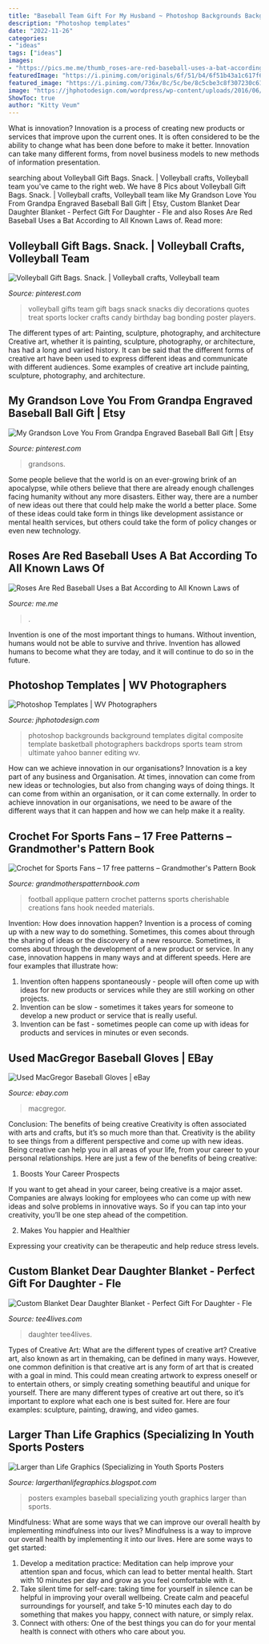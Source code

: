 ```yaml
---
title: "Baseball Team Gift For My Husband ~ Photoshop Backgrounds Background Templates Digital Composite Template Basketball Photographers Backdrops Sports Team Strom Ultimate Yahoo Banner Editing Wv"
description: "Photoshop templates"
date: "2022-11-26"
categories:
- "ideas"
tags: ["ideas"]
images:
- "https://pics.me.me/thumb_roses-are-red-baseball-uses-a-bat-according-to-all-63456518.png"
featuredImage: "https://i.pinimg.com/originals/6f/51/b4/6f51b43a1c617f62dc445cb5f1de6709.jpg"
featured_image: "https://i.pinimg.com/736x/8c/5c/be/8c5cbe3c8f307230c61e7598e6e8359a.jpg"
image: "https://jhphotodesign.com/wordpress/wp-content/uploads/2016/06/JHPBackgrounds_theUltimateTeam_New-1024x677.jpg"
ShowToc: true
author: "Kitty Veum"
---
```



What is innovation?
Innovation is a process of creating new products or services that improve upon the current ones. It is often considered to be the ability to change what has been done before to make it better. Innovation can take many different forms, from novel business models to new methods of information presentation.

	

		
searching about Volleyball Gift Bags. Snack. | Volleyball crafts, Volleyball team you've came to the right web. We have 8 Pics about Volleyball Gift Bags. Snack. | Volleyball crafts, Volleyball team like My Grandson Love You From Grandpa Engraved Baseball Ball Gift | Etsy, Custom Blanket Dear Daughter Blanket - Perfect Gift For Daughter - Fle and also Roses Are Red Baseball Uses a Bat According to All Known Laws of. Read more:
		
    
## Volleyball Gift Bags. Snack. | Volleyball Crafts, Volleyball Team

<img loading=lazy src="https://i.pinimg.com/originals/6f/51/b4/6f51b43a1c617f62dc445cb5f1de6709.jpg" onerror="this.onerror=null;this.src='https://tse1.mm.bing.net/th?id=OIP.-MwfnRbVExo57JhtUTc89wHaJ4&amp;pid=15.1';" alt="Volleyball Gift Bags. Snack. | Volleyball crafts, Volleyball team">

_Source: pinterest.com_

>volleyball gifts team gift bags snack snacks diy decorations quotes treat sports locker crafts candy birthday bag bonding poster players. 

	

The different types of art: Painting, sculpture, photography, and architecture
Creative art, whether it is painting, sculpture, photography, or architecture, has had a long and varied history. It can be said that the different forms of creative art have been used to express different ideas and communicate with different audiences. Some examples of creative art include painting, sculpture, photography, and architecture.

    
## My Grandson Love You From Grandpa Engraved Baseball Ball Gift | Etsy

<img loading=lazy src="https://i.pinimg.com/736x/8c/5c/be/8c5cbe3c8f307230c61e7598e6e8359a.jpg" onerror="this.onerror=null;this.src='https://tse4.mm.bing.net/th?id=OIP.bZeOInHhwZ_5AcY1GnbQMwHaHa&amp;pid=15.1';" alt="My Grandson Love You From Grandpa Engraved Baseball Ball Gift | Etsy">

_Source: pinterest.com_

>grandsons. 

	

Some people believe that the world is on an ever-growing brink of an apocalypse, while others believe that there are already enough challenges facing humanity without any more disasters. Either way, there are a number of new ideas out there that could help make the world a better place. Some of these ideas could take form in things like development assistance or mental health services, but others could take the form of policy changes or even new technology.

    
## Roses Are Red Baseball Uses A Bat According To All Known Laws Of

<img loading=lazy src="https://pics.me.me/thumb_roses-are-red-baseball-uses-a-bat-according-to-all-63456518.png" onerror="this.onerror=null;this.src='https://tse2.mm.bing.net/th?id=OIP.LvokjBqbfCYlerI-d8xtbwAAAA&amp;pid=15.1';" alt="Roses Are Red Baseball Uses a Bat According to All Known Laws of">

_Source: me.me_

>. 

	

Invention is one of the most important things to humans. Without invention, humans would not be able to survive and thrive. Invention has allowed humans to become what they are today, and it will continue to do so in the future.

    
## Photoshop Templates | WV Photographers

<img loading=lazy src="https://jhphotodesign.com/wordpress/wp-content/uploads/2016/06/JHPBackgrounds_theUltimateTeam_New-1024x677.jpg" onerror="this.onerror=null;this.src='https://tse2.mm.bing.net/th?id=OIP.jQJCarVmMKWGtr5YeARGvgHaE5&amp;pid=15.1';" alt="Photoshop Templates | WV Photographers">

_Source: jhphotodesign.com_

>photoshop backgrounds background templates digital composite template basketball photographers backdrops sports team strom ultimate yahoo banner editing wv. 

	

How can we achieve innovation in our organisations?
Innovation is a key part of any business and Organisation. At times, innovation can come from new ideas or technologies, but also from changing ways of doing things. It can come from within an organisation, or it can come externally. In order to achieve innovation in our organisations, we need to be aware of the different ways that it can happen and how we can help make it a reality.

    
## Crochet For Sports Fans – 17 Free Patterns – Grandmother&#039;s Pattern Book

<img loading=lazy src="http://grandmotherspatternbook.com/wp-content/uploads/2016/01/20140110_1953051.jpg" onerror="this.onerror=null;this.src='https://tse2.mm.bing.net/th?id=OIP.Ax_-W6SHKYWSmCBPQ3F4GAHaFj&amp;pid=15.1';" alt="Crochet for Sports Fans – 17 free patterns – Grandmother&#039;s Pattern Book">

_Source: grandmotherspatternbook.com_

>football applique pattern crochet patterns sports cherishable creations fans hook needed materials. 

	

Invention: How does innovation happen?
Invention is a process of coming up with a new way to do something. Sometimes, this comes about through the sharing of ideas or the discovery of a new resource. Sometimes, it comes about through the development of a new product or service.
In any case, innovation happens in many ways and at different speeds. Here are four examples that illustrate how: 

1) Invention often happens spontaneously - people will often come up with ideas for new products or services while they are still working on other projects. 
2) Invention can be slow - sometimes it takes years for someone to develop a new product or service that is really useful. 
3) Invention can be fast - sometimes people can come up with ideas for products and services in minutes or even seconds.

    
## Used MacGregor Baseball Gloves | EBay

<img loading=lazy src="http://i.ebayimg.com/00/s/NTAwWDMzMQ==/z/7BoAAOxycmBSuLqf/$_3.JPG?set_id=2" onerror="this.onerror=null;this.src='https://tse3.mm.bing.net/th?id=OIP.ZA7qRUg9tM_X93DabCBhbQAAAA&amp;pid=15.1';" alt="Used MacGregor Baseball Gloves | eBay">

_Source: ebay.com_

>macgregor. 

	

Conclusion: The benefits of being creative
Creativity is often associated with arts and crafts, but it’s so much more than that. Creativity is the ability to see things from a different perspective and come up with new ideas. Being creative can help you in all areas of your life, from your career to your personal relationships.
Here are just a few of the benefits of being creative:

1. Boosts Your Career Prospects

If you want to get ahead in your career, being creative is a major asset. Companies are always looking for employees who can come up with new ideas and solve problems in innovative ways. So if you can tap into your creativity, you’ll be one step ahead of the competition.

2. Makes You happier and Healthier

Expressing your creativity can be therapeutic and help reduce stress levels.

    
## Custom Blanket Dear Daughter Blanket - Perfect Gift For Daughter - Fle

<img loading=lazy src="https://cdn.shopify.com/s/files/1/0082/0822/0211/products/Group_1_de35d88f-ad9f-40c3-bd5e-0a7c921bebff_1024x1024@2x.png?v=1581616353" onerror="this.onerror=null;this.src='https://tse4.mm.bing.net/th?id=OIP.hykj9MZYo5gAWMpZGvvhUAHaHZ&amp;pid=15.1';" alt="Custom Blanket Dear Daughter Blanket - Perfect Gift For Daughter - Fle">

_Source: tee4lives.com_

>daughter tee4lives. 

	

Types of Creative Art: What are the different types of creative art?
Creative art, also known as art in themaking, can be defined in many ways. However, one common definition is that creative art is any form of art that is created with a goal in mind. This could mean creating artwork to express oneself or to entertain others, or simply creating something beautiful and unique for yourself. There are many different types of creative art out there, so it’s important to explore what each one is best suited for. Here are four examples: sculpture, painting, drawing, and video games.

    
## Larger Than Life Graphics (Specializing In Youth Sports Posters

<img loading=lazy src="https://3.bp.blogspot.com/_B65kiYEr_lw/S9iSXhnO33I/AAAAAAAAAC0/-YI3R40Wra8/s1600/Chance+Orioles+1.jpg" onerror="this.onerror=null;this.src='https://tse1.mm.bing.net/th?id=OIP.01KeX1Vlh9EpqsbBkj7gdwHaLG&amp;pid=15.1';" alt="Larger than Life Graphics (Specializing in Youth Sports Posters">

_Source: largerthanlifegraphics.blogspot.com_

>posters examples baseball specializing youth graphics larger than sports. 

	

Mindfulness: What are some ways that we can improve our overall health by implementing mindfulness into our lives?
Mindfulness is a way to improve our overall health by implementing it into our lives. Here are some ways to get started: 
1. Develop a meditation practice: Meditation can help improve your attention span and focus, which can lead to better mental health. Start with 10 minutes per day and grow as you feel comfortable with it. 
2. Take silent time for self-care: taking time for yourself in silence can be helpful in improving your overall wellbeing. Create calm and peaceful surroundings for yourself, and take 5-10 minutes each day to do something that makes you happy, connect with nature, or simply relax. 
3. Connect with others: One of the best things you can do for your mental health is connect with others who care about you.

